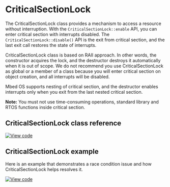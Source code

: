 # CriticalSectionLock

The CriticalSectionLock class provides a mechanism to access a resource without interruption. With the `CriticalSectionLock::enable` API, you can enter critical section with interrupts disabled. The `CriticalSectionLock::disable()` API is the exit from critical section, and the last exit call restores the state of interrupts.

CriticalSectionLock class is based on RAII approach. In other words, the constructor acquires the lock, and the destructor destroys it automatically when it is out of scope. We do not recommend you use CriticalSectionLock as global or a member of a class because you will enter critical section on object creation, and all interrupts will be disabled.

Mbed OS supports nesting of critical section, and the destructor enables interrupts only when you exit from the last nested critical section.

<span class="notes">**Note:** You must not use time-consuming operations, standard library and RTOS functions inside critical section.</span>

## CriticalSectionLock class reference

[![View code](https://www.mbed.com/embed/?type=library)](https://os.mbed.com/docs/v5.12/mbed-os-api-doxy/classmbed_1_1_critical_section_lock.html)

## CriticalSectionLock example

Here is an example that demonstrates a race condition issue and how CriticalSectionLock helps resolves it.

[![View code](https://www.mbed.com/embed/?url=https://os.mbed.com/teams/mbed_example/code/mbed-os-example-critical-section/)](https://os.mbed.com/teams/mbed_example/code/mbed-os-example-critical-section/file/a88acbffd78b/main.cpp)
